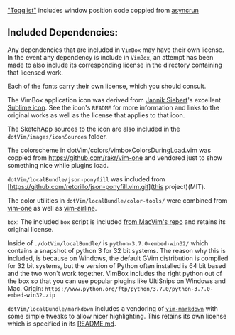 ["Togglist"](dotVim/pluginRc/toggly/togglyVimRc) includes window position code
coppied from [asyncrun](https://github.com/skywind3000/asyncrun.vim)

Included Dependencies:
---------------------
Any dependencies that are included in `VimBox` may have their own license. In
the event any dependency is include in `VimBox`, an attempt has been made to
also include its corresponding license in the directory containing that
licensed work.

Each of the fonts carry their own license, which you should consult.

The VimBox application icon was derived from [Jannik
Siebert](https://dribbble.com/janniks)'s excellent [Sublime
icon](https://dribbble.com/shots/1827862-Yosemite-Sublime-Text-Icon). See the
icon's `README` for more information and links to the original works as well as
the license that applies to that icon.

The SketchApp sources to the icon are also included in the
`dotVim/images/iconSources` folder.


The colorscheme in dotVim/colors/vimboxColorsDuringLoad.vim
was coppied from https://github.com/rakr/vim-one
and vendored just to show something nice while plugins load.

`dotVim/localBundle/json-ponyfill` was included from
[https://github.com/retorillo/json-ponyfill.vim.git](this project)(MIT).

The color utilities in `dotVim/localBundle/color-tools/` were combined from
[vim-one](https://github.com/rakr/vim-one) as well as
[vim-airline](https://github.com/vim-airline/vim-airline).


`box`: The included `box` script is included [from MacVim's
repo](https://github.com/macvim-dev/macvim/blob/6ff781f67eca346595b501c862dae12c3fca1e82/src/MacVim/mvim)
and retains its original license.


Inside of `./dotVim/localBundle/` is `python-3.7.0-embed-win32/` which contains
a snapshot of python 3 for 32 bit systems. The reason why this is included, is
because on Windows, the default GVim distribution is compiled for 32 bit
systems, but the version of Python often installed is 64 bit based and the two
won't work together. VimBox includes the right python out of the box so that
you can use popular plugins like UltiSnips on Windows and Mac.  Origin:
`https://www.python.org/ftp/python/3.7.0/python-3.7.0-embed-win32.zip`

`dotVim/localBundle/markdown` includes a vendoring of
[`vim-markdown`](https://github.com/tpope/vim-markdown) with some simple
tweaks to allow nicer highlighting.  This retains its own license which is
specified in its [README.md](./dotVim/localBundle/markdown/README.md).
